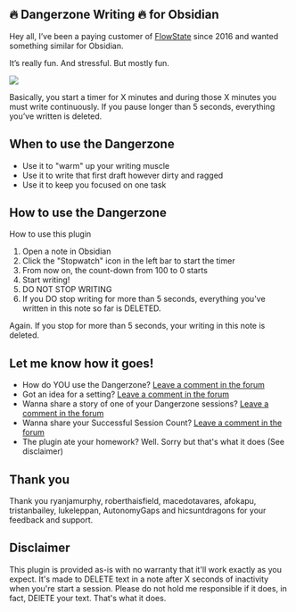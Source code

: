 ## 🔥 Dangerzone Writing 🔥 for Obsidian

Hey all, I’ve been a paying customer of [FlowState](https://apps.apple.com/de/app/flowstate/id1060276201) since 2016 and wanted something similar for Obsidian.

It’s really fun. And stressful. But mostly fun.

![](https://github.com/akaalias/dangerzone-writing-plugin/blob/master/dangerzone_demo.gif?raw=true)

Basically, you start a timer for X minutes and during those X minutes you must write continuously. If you pause longer than 5 seconds, everything you’ve written is deleted.

## When to use the Dangerzone

- Use it to "warm" up your writing muscle
- Use it to write that first draft however dirty and ragged
- Use it to keep you focused on one task

## How to use the Dangerzone

How to use this plugin

1. Open a note in Obsidian
2. Click the "Stopwatch" icon in the left bar to start the timer
3. From now on, the count-down from 100 to 0 starts
4. Start writing!
5. DO NOT STOP WRITING
6. If you DO stop writing for more than 5 seconds, everything you've written in this note so far is DELETED.

Again. If you stop for more than 5 seconds, your writing in this note is deleted. 

## Let me know how it goes!

- How do YOU use the Dangerzone? [Leave a comment in the forum](https://forum.obsidian.md/t/dangerzone-flowstate-like-plugin-prototype/8776)
- Got an idea for a setting? [Leave a comment in the forum](https://forum.obsidian.md/t/dangerzone-flowstate-like-plugin-prototype/8776)
- Wanna share a story of one of your Dangerzone sessions? [Leave a comment in the forum](https://forum.obsidian.md/t/dangerzone-flowstate-like-plugin-prototype/8776)
- Wanna share your Successful Session Count? [Leave a comment in the forum](https://forum.obsidian.md/t/dangerzone-flowstate-like-plugin-prototype/8776)
- The plugin ate your homework? Well. Sorry but that's what it does (See disclaimer)

## Thank you 

Thank you ryanjamurphy, roberthaisfield, macedotavares, afokapu, tristanbailey, lukeleppan, AutonomyGaps and hicsuntdragons for your feedback and support.

## Disclaimer

This plugin is provided as-is with no warranty that it'll work exactly as you expect. It's made to DELETE text in a note after X seconds of inactivity when you're start a session. Please do not hold me responsible if it does, in fact, DElETE your text. That's what it does.